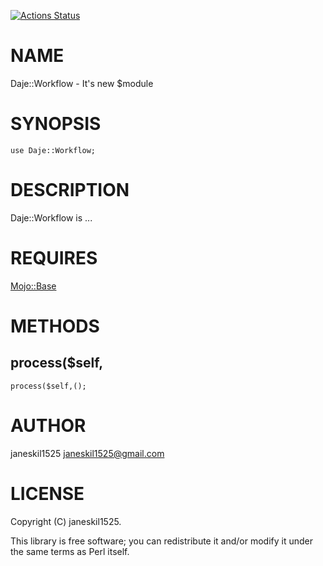 [![Actions Status](https://github.com/janeskil1525/Daje-Workflow/actions/workflows/test.yml/badge.svg)](https://github.com/janeskil1525/Daje-Workflow/actions)
# NAME

Daje::Workflow - It's new $module

# SYNOPSIS

    use Daje::Workflow;

# DESCRIPTION

Daje::Workflow is ...

# REQUIRES

[Mojo::Base](https://metacpan.org/pod/Mojo%3A%3ABase) 

# METHODS

## process($self,

    process($self,();

# AUTHOR

janeskil1525 <janeskil1525@gmail.com>

# LICENSE

Copyright (C) janeskil1525.

This library is free software; you can redistribute it and/or modify
it under the same terms as Perl itself.
